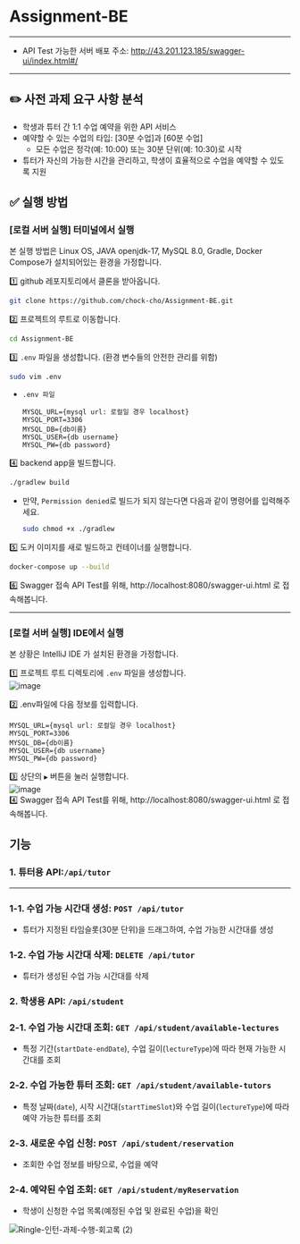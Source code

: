 # Assignment-BE

---

- API Test 가능한 서버 배포 주소: http://43.201.123.185/swagger-ui/index.html#/

---

## ✏️ 사전 과제 요구 사항 분석

- 학생과 튜터 간 1:1 수업 예약을 위한 API 서비스
- 예약할 수 있는 수업의 타입: [30분 수업]과 [60분 수업]
    - 모든 수업은 정각(예: 10:00) 또는 30분 단위(예: 10:30)로 시작
- 튜터가 자신의 가능한 시간을 관리하고, 학생이 효율적으로 수업을 예약할 수 있도록 지원

## ✅ 실행 방법

### [로컬 서버 실행] 터미널에서 실행

본 실행 방법은 Linux OS, JAVA openjdk-17, MySQL 8.0, Gradle, Docker Compose가 설치되어있는 환경을 가정합니다.


1️⃣ github 레포지토리에서 클론을 받아옵니다.
```bash
git clone https://github.com/chock-cho/Assignment-BE.git
```

2️⃣ 프로젝트의 루트로 이동합니다.
```bash
cd Assignment-BE
```

3️⃣ `.env` 파일을 생성합니다. (환경 변수들의 안전한 관리를 위함) 
```bash
sudo vim .env
```

- `.env 파일`
    
    ```
    MYSQL_URL={mysql url: 로컬일 경우 localhost}
    MYSQL_PORT=3306
    MYSQL_DB={db이름}
    MYSQL_USER={db username}
    MYSQL_PW={db password}
    ```
    

4️⃣ backend app을 빌드합니다.
```bash
./gradlew build 
```
 
- 만약, `Permission denied`로 빌드가 되지 않는다면 다음과 같이 명령어를 입력해주세요.
    
    ```bash
    sudo chmod +x ./gradlew
    ```
    
5️⃣ 도커 이미지를 새로 빌드하고 컨테이너를 실행합니다. 
```bash
docker-compose up --build 
```
6️⃣ Swagger 접속
API Test를 위해,  http://localhost:8080/swagger-ui.html 로 접속해봅니다.

---
### [로컬 서버 실행] IDE에서 실행
본 상황은 IntelliJ  IDE 가 설치된 환경을 가정합니다.

1️⃣ 프로젝트 루트 디렉토리에 `.env` 파일을 생성합니다.
<br> ![image](https://github.com/user-attachments/assets/81b7b0b1-89db-4fd4-86f1-645569628701)

2️⃣ .env파일에 다음 정보를 입력합니다.


    MYSQL_URL={mysql url: 로컬일 경우 localhost}
    MYSQL_PORT=3306
    MYSQL_DB={db이름}
    MYSQL_USER={db username}
    MYSQL_PW={db password}

    
3️⃣ 상단의 `▶️` 버튼을 눌러 실행합니다.<br>
![image](https://github.com/user-attachments/assets/ec64bd17-6922-4257-91de-f029b5dfce5c)
<br>
4️⃣ Swagger 접속
API Test를 위해,  http://localhost:8080/swagger-ui.html 로 접속해봅니다.

## 기능

### 1. 튜터용 API:`/api/tutor`

---

### 1-1. 수업 가능 시간대 생성: `POST /api/tutor`

- 튜터가 지정된 타임슬롯(30분 단위)을 드래그하여, 수업 가능한 시간대를 생성

### 1-2. 수업 가능 시간대 삭제: `DELETE /api/tutor`

- 튜터가 생성된 수업 가능 시간대를 삭제

### 2. 학생용 API: `/api/student`

### 2-1. 수업 가능 시간대 조회: `GET /api/student/available-lectures`

- 특정 기간(`startDate-endDate`), 수업 길이(`lectureType`)에 따라 현재 가능한 시간대를 조회

### 2-2. 수업 가능한 튜터 조회: `GET /api/student/available-tutors`

- 특정 날짜(`date`), 시작 시간대(`startTimeSlot`)와 수업 길이(`lectureType`)에 따라 예약 가능한 튜터를 조회

### 2-3. 새로운 수업 신청: `POST /api/student/reservation`

- 조회한 수업 정보를 바탕으로, 수업을 예약

### 2-4. 예약된 수업 조회: `GET /api/student/myReservation`

- 학생이 신청한 수업 목록(예정된 수업 및 완료된 수업)을 확인


![Ringle-인턴-과제-수행-회고록 (2)](https://github.com/user-attachments/assets/589bc9b4-0119-4845-b8a6-9660852a4cb5)

